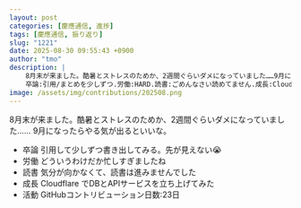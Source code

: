 ```yaml
---
layout: post
categories: [慶應通信, 進捗]
tags: [慶應通信, 振り返り]
slug: "1221"
date: 2025-08-30 09:55:43 +0900
author: "tmo"
description: |
    8月末が来ました。酷暑とストレスのためか、2週間ぐらいダメになっていました……9月になったらやる気が出るといいな。
    卒論:引用/まとめを少しずつ.労働:HARD.読書:ごめんなさい読めてません.成長:Cloudflare.活動日数:23日.
image: /assets/img/contributions/202508.png
---
```


8月末が来ました。酷暑とストレスのためか、2週間ぐらいダメになっていました……
9月になったらやる気が出るといいな。

* 卒論 引用して少しずつ書き出してみる。先が見えない😭
* 労働 どういうわけだか忙しすぎましたね
* 読書 気分が向かなくて、読書は進みませんでした
* 成長 Cloudflare でDBとAPIサービスを立ち上げてみた
* 活動 GitHubコントリビューション日数:23日
